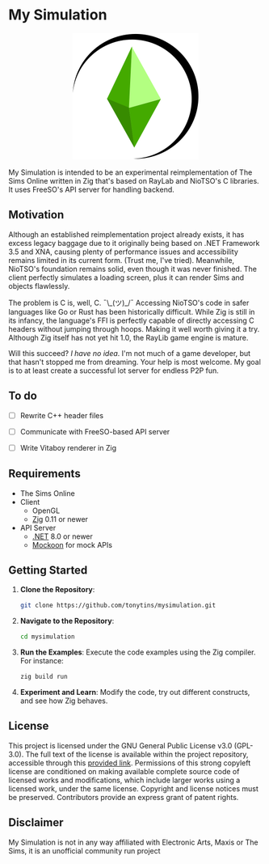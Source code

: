 # My Simulation

<p align="center">
<img title="" src="resources/logo.png" width="250" alt=""">
</p>

My Simulation is intended to be an experimental reimplementation of The Sims Online written in Zig that's based on RayLab and NioTSO's C libraries. It uses FreeSO's API server for handling backend.

## Motivation

Although an established reimplementation project already exists, it has excess legacy baggage due to it originally being based on .NET Framework 3.5 and XNA, causing plenty of performance issues and accessibility remains limited in its current form. (Trust me, I've tried). Meanwhile, NioTSO's foundation remains solid, even though it was never finished. The client perfectly simulates a loading screen, plus it can render Sims and objects flawlessly.

The problem is C is, well, C. ¯\\\_(ツ)\_/¯ Accessing NioTSO's code in safer languages like Go or Rust has been historically difficult. While Zig is still in its infancy, the language's FFI is perfectly capable of directly accessing C headers without jumping through hoops. Making it well worth giving it a try. Although Zig itself has not yet hit 1.0, the RayLib game engine is mature.

Will this succeed? *I have no idea*. I'm not much of a game developer, but that hasn't stopped me from dreaming. Your help is most welcome. My goal is to at least create a successful lot server for endless P2P fun.

## To do

- [ ] Rewrite C++ header files

- [ ] Communicate with FreeSO-based API server

- [ ] Write Vitaboy renderer in Zig

## Requirements

- The Sims Online
- Client
	- OpenGL
	- [Zig](https://ziglang.org/) 0.11 or newer
- API Server
	- [.NET](https://dotnet.microsoft.com/en-us/) 8.0 or newer
	- [Mockoon](https://mockoon.com/) for mock APIs

## Getting Started

1. **Clone the Repository**:

   ```bash
   git clone https://github.com/tonytins/mysimulation.git
   ```

2. **Navigate to the Repository**:

   ```bash
   cd mysimulation
   ```

3. **Run the Examples**: Execute the code examples using the Zig compiler. For instance:

   ```bash
   zig build run
   ```

4. **Experiment and Learn**: Modify the code, try out different constructs, and see how Zig behaves.

## License

This project is licensed under the GNU General Public License v3.0 (GPL-3.0). The full text of the license is available within the project repository, accessible through this [provided link](./LICENSE). Permissions of this strong copyleft license are conditioned on making available complete source code of licensed works and modifications, which include larger works using a licensed work, under the same license. Copyright and license notices must be preserved. Contributors provide an express grant of patent rights.

## Disclaimer

My Simulation is not in any way affiliated with Electronic Arts, Maxis or The Sims, it is an unofficial community run project